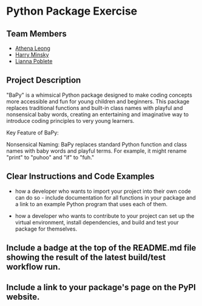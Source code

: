 # Python Package Exercise

## Team Members
 - [Athena Leong](https://github.com/aleong2002)
 - [Harry Minsky](https://github.com/hminsky2002)
 - [Lianna Poblete](https://github.com/liannnaa)

## Project Description

"BaPy" is a whimsical Python package designed to make coding concepts more accessible and fun for young children and beginners. This package replaces traditional functions and built-in class names with playful and nonsensical baby words, creating an entertaining and imaginative way to introduce coding principles to very young learners.

Key Feature of BaPy:

Nonsensical Naming: BaPy replaces standard Python function and class names with baby words and playful terms. For example, it might rename "print" to "puhoo" and "if" to "fuh."

## Clear Instructions and Code Examples

- how a developer who wants to import your project into their own code can do so - include documentation for all functions in your package and a link to an example Python program that uses each of them.

- how a developer who wants to contribute to your project can set up the virtual environment, install dependencies, and build and test your package for themselves.

## Include a badge at the top of the README.md file showing the result of the latest build/test workflow run.

## Include a link to your package's page on the PyPI website.

